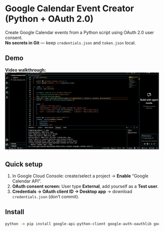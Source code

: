 # Google Calendar Event Creator (Python + OAuth 2.0)

Create Google Calendar events from a Python script using OAuth 2.0 user consent.  
**No secrets in Git** — keep `credentials.json` and `token.json` local.

## Demo
**Video walkthrough:** <img src='Walkthrough.gif' title='Video Walkthrough' width='' alt='Video Walkthrough' />

## Quick setup
1) In Google Cloud Console: create/select a project → **Enable** “Google Calendar API”.  
2) **OAuth consent screen:** User type **External**, add yourself as a **Test user**.  
3) **Credentials → OAuth client ID → Desktop app** → download `credentials.json` (don’t commit).  

## Install
```bash
python -m pip install google-api-python-client google-auth-oauthlib google-auth-httplib2 tzdata
